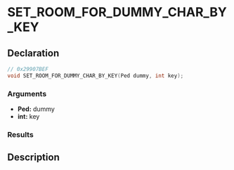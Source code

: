 # SET_ROOM_FOR_DUMMY_CHAR_BY_KEY

## Declaration
```cpp
// 0x29907BEF
void SET_ROOM_FOR_DUMMY_CHAR_BY_KEY(Ped dummy, int key);
```

### Arguments
- **Ped:** dummy
- **int:** key

### Results

## Description
